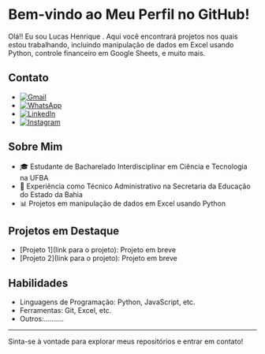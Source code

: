 # Bem-vindo ao Meu Perfil no GitHub!

Olá!! Eu sou Lucas Henrique . Aqui você encontrará projetos nos quais estou trabalhando, incluindo manipulação de dados em Excel usando Python, controle financeiro em Google Sheets, e muito mais.

## Contato

- [![Gmail](https://img.shields.io/badge/Gmail-D14836?style=for-the-badge&logo=gmail&logoColor=white)](mailto:seuemail@gmail.com)
- [![WhatsApp](https://img.shields.io/badge/WhatsApp-25D366?style=for-the-badge&logo=whatsapp&logoColor=white)](https://wa.me/seunumerodetelefone)
- [![LinkedIn](https://img.shields.io/badge/LinkedIn-0077B5?style=for-the-badge&logo=linkedin&logoColor=white)](https://www.linkedin.com/in/seulinkedin)
- [![Instagram](https://img.shields.io/badge/Instagram-E4405F?style=for-the-badge&logo=instagram&logoColor=white)](https://www.instagram.com/seuinstagram)

## Sobre Mim



- 🎓 Estudante de Bacharelado Interdisciplinar em Ciência e Tecnologia na UFBA
- 💼 Experiência como Técnico Administrativo na Secretaria da Educação do Estado da Bahia
- 📊 Projetos em manipulação de dados em Excel usando Python

## Projetos em Destaque

- [Projeto 1](link para o projeto): Projeto em breve
- [Projeto 2](link para o projeto): Projeto em breve

## Habilidades

- Linguagens de Programação: Python, JavaScript, etc.
- Ferramentas: Git, Excel, etc.
- Outros:..........

---

Sinta-se à vontade para explorar meus repositórios e entrar em contato!
